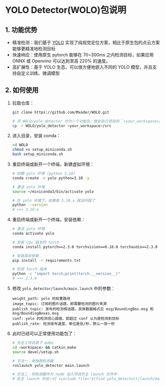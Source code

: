# YOLO Detector(WOLO)包说明
## 1. 功能优势

- 精准检测：我们基于 [YOLO](https://github.com/ultralytics/ultralytics) 实现了纯视觉定位方案，相比于原生包的点云方案能够更精准地检测目标
- 快速响应：使用原生 pytorch 能够在 70~300ms 之内检测目标，如果应用 ONNX 或 Openvino 可以达到至高 220% 的速度。
- 高扩展性：基于 YOLO 生态，可以很方便地嵌入不同的 YOLO 模型，并且支持自定义训练、微调模型



## 2. 如何使用

1. 拉取仓库：

    ```sh
    git clone https://github.com/Mxoder/WOLO.git
    
    # 将 WOLO/yolo_detector 作为一个功能包，放在自己项目的 `<your_workspace>/src` 下
    cp -r WOLO/yolo_detector <your_workspace>/src
    ```

2. 进入目录，安装 conda：

    ```sh
    cd WOLO
    chmod +x setup_miniconda.sh
    bash setup_miniconda.sh
    ```

3. 重启终端或新开一个终端，新建虚拟环境：

    ```sh
    # 创建 yolo 环境 (python 3.10)
    conda create -n yolo python=3.10 -y
    
    # 激活 yolo 环境
    source ~/miniconda3/bin/activate yolo
    
    # 在 yolo 环境下，如果是 3.10.x 就没问题了
    python --version
    # >>> 3.10.x
    ```

4. 重启终端或新开一个终端，安装依赖：

    ```sh
    # 激活 yolo 环境
    conda activate yolo
    
    # 安装 cpu 版本的 torch
    conda install pytorch==2.3.0 torchvision==0.18.0 torchaudio==2.3.0 cpuonly -c pytorch -y
    
    # 安装其余依赖
    pip install -r requirements.txt
    
    # 检测 torch 版本
    python -c "import torch;print(torch.__version__)"
    # >>> 2.3.0
    ```

5. 修改 `yolo_detector/launch/main.launch` 中的参数：

    ```
    weight_path: yolo 的权重路径
    image_topic: 订阅的图片话题，即需要检测的图片来源
    publish_topic: 发布的检测框话题，具体数据格式见 msg/BoundingBox.msg 和 msg/BoundingBoxes.msg
    conf: yolo 的检测信心阈值，即超过 conf 认为是检测到目标
    publish_rate: 检测发布速度，单位是张/秒，默认一张一秒
    ```

6. 此时已经可以正常使用功能包了：

    ```sh
    # 先在工作目录下 make
    cd <workspace> && catkin_make
    source devel/setup.sh
    
    # 方法一：单独跑检测器
    roslaunch yolo_detector main.launch
    
    # 方法二：将检测器作为 node 加入项目的主 launch 文件中
    # 在主 launch 中加一行 <include file="$(find yolo_detector)/launch/main.launch"/>
    ```

    

